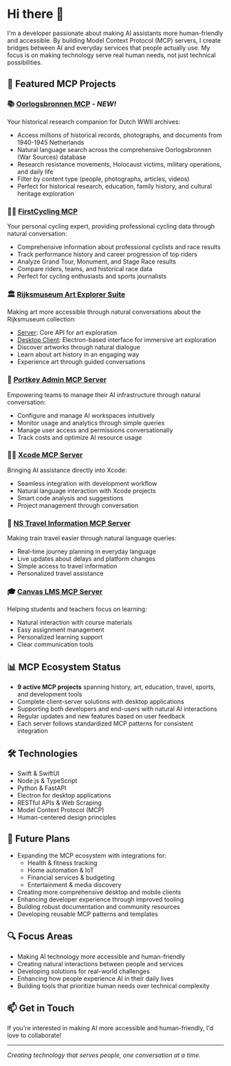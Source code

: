 # Hi there 👋

I'm a developer passionate about making AI assistants more human-friendly and accessible. By building Model Context Protocol (MCP) servers, I create bridges between AI and everyday services that people actually use. My focus is on making technology serve real human needs, not just technical possibilities.

## 🚀 Featured MCP Projects

### 📚 [Oorlogsbronnen MCP](https://github.com/r-huijts/oorlogsbronnen-mcp) - *NEW!*
Your historical research companion for Dutch WWII archives:
- Access millions of historical records, photographs, and documents from 1940-1945 Netherlands
- Natural language search across the comprehensive Oorlogsbronnen (War Sources) database
- Research resistance movements, Holocaust victims, military operations, and daily life
- Filter by content type (people, photographs, articles, videos) 
- Perfect for historical research, education, family history, and cultural heritage exploration

### 🚴‍♂️ [FirstCycling MCP](https://github.com/r-huijts/firstcycling-mcp)
Your personal cycling expert, providing professional cycling data through natural conversation:
- Comprehensive information about professional cyclists and race results
- Track performance history and career progression of top riders
- Analyze Grand Tour, Monument, and Stage Race results
- Compare riders, teams, and historical race data
- Perfect for cycling enthusiasts and sports journalists

### 🏛️ [Rijksmuseum Art Explorer Suite](https://github.com/r-huijts/rijksmuseum-mcp)
Making art more accessible through natural conversations about the Rijksmuseum collection:
- [Server](https://github.com/r-huijts/rijksmuseum-mcp): Core API for art exploration
- [Desktop Client](https://github.com/r-huijts/rijksmuseum-mcp-client): Electron-based interface for immersive art exploration
- Discover artworks through natural dialogue
- Learn about art history in an engaging way
- Experience art through guided conversations

### 🔄 [Portkey Admin MCP Server](https://github.com/r-huijts/portkey-admin-mcp-server)
Empowering teams to manage their AI infrastructure through natural conversation:
- Configure and manage AI workspaces intuitively
- Monitor usage and analytics through simple queries
- Manage user access and permissions conversationally
- Track costs and optimize AI resource usage

### 🧑‍💻 [Xcode MCP Server](https://github.com/r-huijts/xcode-mcp-server)
Bringing AI assistance directly into Xcode:
- Seamless integration with development workflow
- Natural language interaction with Xcode projects
- Smart code analysis and suggestions
- Project management through conversation

### 🚂 [NS Travel Information MCP Server](https://github.com/r-huijts/ns-mcp-server)
Making train travel easier through natural language queries:
- Real-time journey planning in everyday language
- Live updates about delays and platform changes
- Simple access to travel information
- Personalized travel assistance

### 🎓 [Canvas LMS MCP Server](https://github.com/r-huijts/canvas-mcp)
Helping students and teachers focus on learning:
- Natural interaction with course materials
- Easy assignment management
- Personalized learning support
- Clear communication tools

## 📊 MCP Ecosystem Status
- **9 active MCP projects** spanning history, art, education, travel, sports, and development tools
- Complete client-server solutions with desktop applications
- Supporting both developers and end-users with natural AI interactions
- Regular updates and new features based on user feedback
- Each server follows standardized MCP patterns for consistent integration

## 🛠 Technologies
- Swift & SwiftUI
- Node.js & TypeScript
- Python & FastAPI
- Electron for desktop applications
- RESTful APIs & Web Scraping
- Model Context Protocol (MCP)
- Human-centered design principles

## 🔮 Future Plans
- Expanding the MCP ecosystem with integrations for:
  - Health & fitness tracking
  - Home automation & IoT
  - Financial services & budgeting
  - Entertainment & media discovery
- Creating more comprehensive desktop and mobile clients
- Enhancing developer experience through improved tooling
- Building robust documentation and community resources
- Developing reusable MCP patterns and templates

## 🔍 Focus Areas
- Making AI technology more accessible and human-friendly
- Creating natural interactions between people and services
- Developing solutions for real-world challenges
- Enhancing how people experience AI in their daily lives
- Building tools that prioritize human needs over technical complexity

## 📫 Get in Touch
If you're interested in making AI more accessible and human-friendly, I'd love to collaborate!

---
*Creating technology that serves people, one conversation at a time.*
